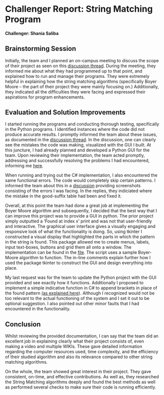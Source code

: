 # Challenger Report: String Matching Program
#### Challenger: Shania Saliba
## Brainstorming Session
Initially, the team and I planned an on-campus meeting to discuss the scope of their project as seen on this [discussion thread](https://github.com/CIS1221-2023-2024/A3-StringMatching/discussions/2). During the meeting, they informed me about what they had programmed up to that point, and explained how to run and manage their programs. They were extremely helpful in explaining how the string matching algorithms (specifically Boyer Moore – the part of their project they were mainly focusing on.) Additionally, they indicated all the difficulties they were facing and expressed their aspirations for program enhancements. 

## Evaluation and Solution Improvements

I started running the programs and conducting thorough testing, specifically in the Python programs. I identified instances where the code did not produce accurate results. I promptly informed the team about these issues, as documented in the [discussion thread](https://github.com/CIS1221-2023-2024/A3-StringMatching/discussions/18). In the discussion, one can clearly see the mistakes the code was making, visualized with the GUI I built. At this juncture, I had already planned and developed a Python GUI for the team. Upon reviewing their implementation, the team acted promptly, addressing and successfully resolving the problems I had encountered, informing me [here](https://github.com/CIS1221-2023-2024/A3-StringMatching/discussions/18#discussioncomment-8007543).

When running and trying out the C# implementation, I also encountered the same functional errors. The code would completely skip certain patterns. I informed the team about this in a [discussion](https://github.com/CIS1221-2023-2024/A3-StringMatching/discussions/21) providing screenshots consisting of the errors I was facing. In the replies, they indiciated where the mistake in the good-suffix table had been and fixed it. 

Overall, at this point the team had done a great job at implementing the Boyer Moore algorithm and subsequently, I decided that the best way that I can improve this project was to provide a GUI in python. The prior project simply outputted a ‘Found at index x’ print and was not that user-friendly and interactive. The graphical user interface gives a visually engaging and responsive look of what the functionality is doing. So, using tkinter I constructed a visual display that highlighted the parts in which the pattern in the string is found. This package allowed me to create menus, labels, input text-boxes, buttons and grid them all onto a window. The implementation can be found in the [file](https://github.com/CIS1221-2023-2024/A3-StringMatching/blob/main/ChallengerFiles/GUI.py). The script uses a sample Boyer-Moore algorithm to function. The in-line comments explain further how I used the package tkinter to construct the GUI and design everything into place. 

My last request was for the team to update the Python project with the GUI provided and see exactly how it functions. Additionally I proposed to implement a simple indicative function in C# to append brackets in place of the found pattern [(as explained here](https://github.com/CIS1221-2023-2024/A3-StringMatching/discussions/21)). Although I recognized would not be too relevant to the actual functioning of the system and I set it out to be optional suggestion. I also pointed out other minor faults that I had encountered in the functionality.

## Conclusion
Whilst reviewing the provided documentation, I can say that the team did an excellent job in explaining clearly what their project consists of, even making a video and multiple WIKIs. These gave detailed information regarding the computer resources used, time complexity, and the efficiency of their studied algorithm and also its relevance compared to other string matching algorithms. 

On the whole, the team showed great interest in their project. They gave consistent, on-time, and effective contributions. As well as, they researched the String Matching algorithms deeply and found the best methods as well as performed several checks to make sure their code is running efficiently.

